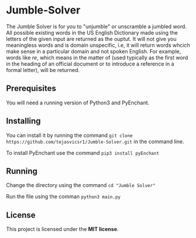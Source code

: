 # Jumble-Solver

The Jumble Solver is for you to "unjumble" or unscramble a jumbled word. All possible existing words in the US English Dictionary made using the letters of the given input are returned as the ouptut. It will not give you meaningless words and is domain unspecific, i.e, it will return words whcich make sense in a particular domain and not spoken English. For example, words like *re*, which means in the matter of (used typically as the first word in the heading of an official document or to introduce a reference in a formal letter), will be returned.


## Prerequisites 

You will need a running version of Python3 and PyEnchant.


## Installing

You can install it by running the command `git clone https://github.com/tejasvicsr1/Jumble-Solver.git` in the command line.

To install PyEnchant use the command `pip3 install pyEnchant`


## Running

Change the directory using the command `cd "Jumble Solver"`

Run the file using the comman `python3 main.py`


## License

This project is licensed under the **MIT license**. 
